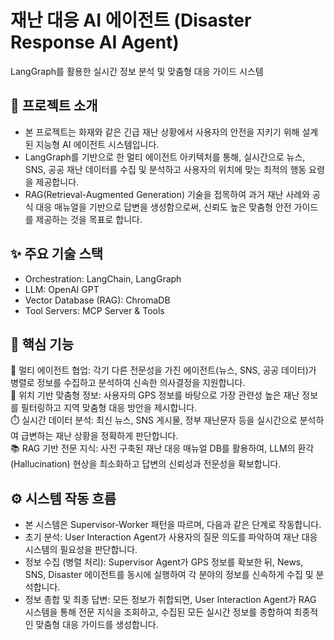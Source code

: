 # 재난 대응 AI 에이전트 (Disaster Response AI Agent)

LangGraph를 활용한 실시간 정보 분석 및 맞춤형 대응 가이드 시스템

## 📖 프로젝트 소개

- 본 프로젝트는 화재와 같은 긴급 재난 상황에서 사용자의 안전을 지키기 위해 설계된 지능형 AI 에이전트 시스템입니다.  
- LangGraph를 기반으로 한 멀티 에이전트 아키텍처를 통해, 실시간으로 뉴스, SNS, 공공 재난 데이터를 수집 및 분석하고 사용자의 위치에 맞는 최적의 행동 요령을 제공합니다.  
- RAG(Retrieval-Augmented Generation) 기술을 접목하여 과거 재난 사례와 공식 대응 매뉴얼을 기반으로 답변을 생성함으로써, 신뢰도 높은 맞춤형 안전 가이드를 제공하는 것을 목표로 합니다.

## ✨ 주요 기술 스택

- Orchestration: LangChain, LangGraph  
- LLM: OpenAI GPT  
- Vector Database (RAG): ChromaDB  
- Tool Servers: MCP Server & Tools

## 🚀 핵심 기능

🤖 멀티 에이전트 협업: 각기 다른 전문성을 가진 에이전트(뉴스, SNS, 공공 데이터)가 병렬로 정보를 수집하고 분석하여 신속한 의사결정을 지원합니다.  
📍 위치 기반 맞춤형 정보: 사용자의 GPS 정보를 바탕으로 가장 관련성 높은 재난 정보를 필터링하고 지역 맞춤형 대응 방안을 제시합니다.  
⏱️ 실시간 데이터 분석: 최신 뉴스, SNS 게시물, 정부 재난문자 등을 실시간으로 분석하여 급변하는 재난 상황을 정확하게 판단합니다.  
📚 RAG 기반 전문 지식: 사전 구축된 재난 대응 매뉴얼 DB를 활용하여, LLM의 환각(Hallucination) 현상을 최소화하고 답변의 신뢰성과 전문성을 확보합니다.

## ⚙️ 시스템 작동 흐름

- 본 시스템은 Supervisor-Worker 패턴을 따르며, 다음과 같은 단계로 작동합니다.  
- 초기 분석: User Interaction Agent가 사용자의 질문 의도를 파악하여 재난 대응 시스템의 필요성을 판단합니다.  
- 정보 수집 (병렬 처리): Supervisor Agent가 GPS 정보를 확보한 뒤, News, SNS, Disaster 에이전트를 동시에 실행하여 각 분야의 정보를 신속하게 수집 및 분석합니다.  
- 정보 종합 및 최종 답변: 모든 정보가 취합되면, User Interaction Agent가 RAG 시스템을 통해 전문 지식을 조회하고, 수집된 모든 실시간 정보를 종합하여 최종적인 맞춤형 대응 가이드를 생성합니다.
